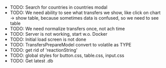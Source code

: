 - TODO: Search for countries in countries modal
- TODO: We need ability to see what transfers we show, like click on chart -> show table,
  because sometimes data is confused, so we need to see table
- TODO: We need normalize transfers once, not ach time
- TODO: Server is not working, start w.o. Docker
- TODO: Initial load screen is not done
- TODO: TransfersPrepareModel convert to volatile as TYPE
- TODO: get rid of 'reactionString'
- TODO: global styles for button.css, table.css, input.css
- TODO: Get latest .db